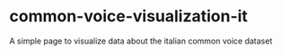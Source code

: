 # common-voice-visualization-it
A simple page to visualize data about the italian common voice dataset

